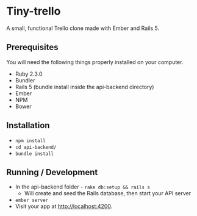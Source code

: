 # Tiny-trello

A small, functional Trello clone made with Ember and Rails 5.

## Prerequisites

You will need the following things properly installed on your computer.

* Ruby 2.3.0
* Bundler
* Rails 5 (bundle install inside the api-backend directory)
* Ember
* NPM
* Bower

## Installation
* `npm install`
* `cd api-backend/`
* `bundle install`

## Running / Development
* In the api-backend folder - `rake db:setup && rails s`
  * Will create and seed the Rails database, then start your API server
* `ember server`
* Visit your app at [http://localhost:4200](http://localhost:4200).